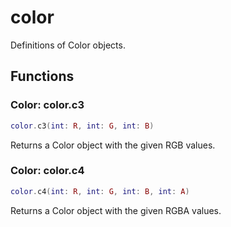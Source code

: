 # color
Definitions of Color objects.

## Functions 

### Color: color.c3

```lua 
color.c3(int: R, int: G, int: B)
```

Returns a Color object with the given RGB values.

### Color: color.c4

```lua 
color.c4(int: R, int: G, int: B, int: A)
```

Returns a Color object with the given RGBA values.